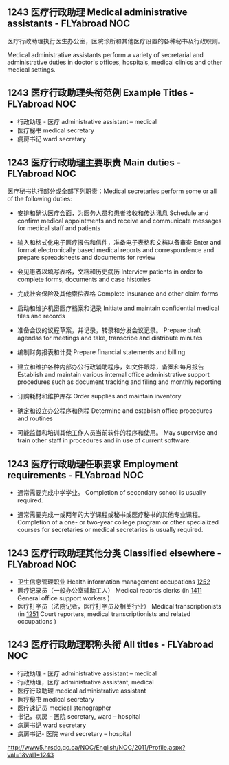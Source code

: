 ## 1243 医疗行政助理 Medical administrative assistants - FLYabroad NOC

医疗行政助理执行医生办公室，医院诊所和其他医疗设置的各种秘书及行政职则。

Medical administrative assistants perform a variety of secretarial and administrative duties in doctor's offices, hospitals, medical clinics and other medical settings.

## 1243 医疗行政助理头衔范例 Example Titles - FLYabroad NOC

* 行政助理 - 医疗 administrative assistant – medical
* 医疗秘书 medical secretary
* 病房书记 ward secretary

## 1243 医疗行政助理主要职责 Main duties - FLYabroad NOC

医疗秘书执行部分或全部下列职责：Medical secretaries perform some or all of the following duties:

* 安排和确认医疗会面，为医务人员和患者接收和传达讯息
Schedule and confirm medical appointments and receive and communicate messages for medical staff and patients

* 输入和格式化电子医疗报告和信件，准备电子表格和文档以备审查
Enter and format electronically based medical reports and correspondence and prepare spreadsheets and documents for review

* 会见患者以填写表格，文档和历史病历
Interview patients in order to complete forms, documents and case histories

* 完成社会保险及其他索偿表格
Complete insurance and other claim forms

* 启动和维护机密医疗档案和记录
Initiate and maintain confidential medical files and records

* 准备会议的议程草案，并记录，转录和分发会议记录。
Prepare draft agendas for meetings and take, transcribe and distribute minutes

* 编制财务报表和计费
Prepare financial statements and billing

* 建立和维护各种内部办公行政辅助程序，如文件跟踪，备案和每月报告
Establish and maintain various internal office administrative support procedures such as document tracking and filing and monthly reporting

* 订购耗材和维护库存
Order supplies and maintain inventory

* 确定和设立办公程序和例程
Determine and establish office procedures and routines

* 可能监督和培训其他工作人员当前软件的程序和使用。
May supervise and train other staff in procedures and in use of current software.

## 1243 医疗行政助理任职要求 Employment requirements - FLYabroad NOC

* 通常需要完成中学学业。
Completion of secondary school is usually required.

* 通常需要完成一或两年的大学课程或秘书或医疗秘书的其他专业课程。
Completion of a one- or two-year college program or other specialized courses for secretaries or medical secretaries is usually required.

## 1243 医疗行政助理其他分类 Classified elsewhere - FLYabroad NOC

* 卫生信息管理职业 Health information management occupations [1252](1252)
* 医疗记录员（一般办公室辅助工人） Medical records clerks (in [1411](1411) General office support workers )
* 医疗打字员（法院记者，医疗打字员及相关行业） Medical transcriptionists (in [1251](1251) Court reporters, medical transcriptionists and related occupations )

## 1243 医疗行政助理职称头衔 All titles - FLYabroad NOC

* 行政助理 - 医疗 administrative assistant – medical
* 行政助理，医疗 administrative assistant, medical
* 医疗行政助理 medical administrative assistant
* 医疗秘书 medical secretary
* 医疗速记员 medical stenographer
* 书记，病房 - 医院 secretary, ward – hospital
* 病房书记 ward secretary
* 病房书记- 医院 ward secretary – hospital

http://www5.hrsdc.gc.ca/NOC/English/NOC/2011/Profile.aspx?val=1&val1=1243
